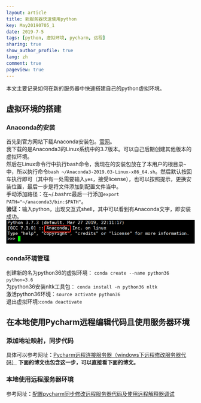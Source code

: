 ```yaml
---
layout: article
title: 新服务器快速使用python
key: May20190705_1
date: 2019-7-5
tags: [python, 虚拟环境, pycharm, 远程]
sharing: true
show_author_profile: true
lang: zh
comment: true
pageview: true
---
```


本文主要记录如何在新的服务器中快速搭建自己的python虚拟环境。
<!--more-->
## 虚拟环境的搭建
### Anaconda的安装
首先到官方网站下载Anaconda安装包。[官网](https://www.anaconda.com/distribution/)。<br>
我下载的是Anaconda3的Linux系统中的3.7版本。可以自己后期创建其他版本的虚拟环境。<br>
然后在Linux命令行中执行bash命令，我现在的安装包放在了本用户的根目录`~`中，所以执行命令`bash ~/Anaconda3-2019.03-Linux-x86_64.sh`。然后默认按回车执行即可（其中有一处需要输入`yes`，接受license），也可以按照提示，更换安装位置，最后一步是将文件添加到配置文件当中。<br>
手动添加路径：在~/.bashrc最后一行添加`export PATH="~/anaconda3/bin:$PATH"`。<br>
<b>验证：</b>输入python，出现交互式shell，其中可以看到有Anaconda文字，即安装成功。<br>
![验证是否安装成功](/images/20190705170157.png)
### conda环境管理
创建新的名为python36的虚拟环境： `conda create --name python36 python=3.6`<br>
为python36安装nltk工具包： `conda install -n python36 nltk`<br>
激活python36环境：`source activate python36`<br>
退出虚拟环境:`conda deactivate`<br>

## 在本地使用Pycharm远程编辑代码且使用服务器环境
### 添加地址映射，同步代码
具体可以参考网址：[Pycharm远程连接服务器（windows下远程修改服务器代码）](https://blog.csdn.net/duankaifei/article/details/41898641)
<b>下面的博文也包含这一步，可以直接看下面的博文。</b><br>
### 本地使用远程服务器环境
参考网址：[配置pycharm同步修改远程服务器代码及使用远程解释器调试](https://www.jianshu.com/p/108d2b0cdc63)